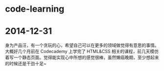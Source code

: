 code-learning
=============
# 2014-12-31
身为产品汪，有一个贪玩的心，希望自己可以在更多的领域做觉得有意思的事情。
大概好几个月前在 Codecademy 上学完了 HTML&CSS 相关的课程，前几天模仿着写一个静态页面。觉得能实现心中所想的感觉很棒，虽然懒癌晚期，至少想起来的时候还是干劲十足~
